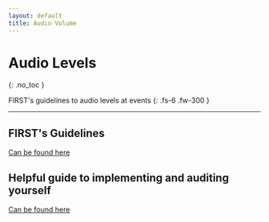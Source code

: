 ```yaml
---
layout: default
title: Audio Volume
---
```


# Audio Levels
{: .no_toc }

FIRST's guidelines to audio levels at events
{: .fs-6 .fw-300 }

---

## FIRST's Guidelines

[Can be found here](https://www.firstinspires.org/sites/default/files/uploads/championship/audio-level-expectations-at-first-events.pdf)

## Helpful guide to implementing and auditing yourself

[Can be found here](https://docs.google.com/document/u/0/d/1-uQqw8_ZHddszRrk1j2u73Z4M2Z-GJe34fmxma0k0AE/mobilebasic)